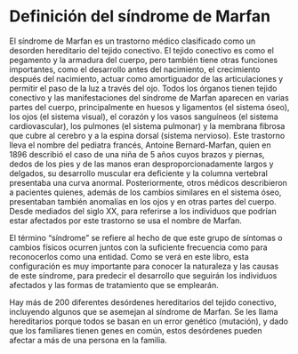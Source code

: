 # Definición del síndrome de Marfan

El síndrome de Marfan es un trastorno médico clasificado como un desorden hereditario del tejido conectivo. El tejido conectivo es como el pegamento y la armadura del cuerpo, pero también tiene otras funciones importantes, como el desarrollo antes del nacimiento, el crecimiento después del nacimiento, actuar como amortiguador de las articulaciones y permitir el paso de la luz a través del ojo. Todos los órganos tienen tejido conectivo y las manifestaciones del síndrome de Marfan aparecen en varias partes del cuerpo, principalmente en huesos y ligamentos \(el sistema óseo\), los ojos \(el sistema visual\), el corazón y los vasos sanguíneos \(el sistema cardiovascular\), los pulmones \(el sistema pulmonar\) y la membrana fibrosa que cubre al cerebro y a la espina dorsal \(sistema nervioso\). Este trastorno lleva el nombre del pediatra francés, Antoine Bernard-Marfan, quien en 1896 describió el caso de una niña de 5 años cuyos brazos y piernas, dedos de los pies y de las manos eran desproporcionadamente largos y delgados, su desarrollo muscular era deficiente y la columna vertebral presentaba una curva anormal. Posteriormente, otros médicos describieron a pacientes quienes, además de los cambios similares en el sistema óseo, presentaban también anomalías en los ojos y en otras partes del cuerpo. Desde mediados del siglo XX, para referirse a los individuos que podrían estar afectados por este trastorno se usa el nombre de Marfan.

El término “síndrome” se refiere al hecho de que este grupo de síntomas o cambios físicos ocurren juntos con la suficiente frecuencia como para reconocerlos como una entidad. Como se verá en este libro, esta configuración es muy importante para conocer la naturaleza y las causas de este síndrome, para predecir el desarrollo que seguirán los individuos afectados y las formas de tratamiento que se emplearán.

Hay más de 200 diferentes desórdenes hereditarios del tejido conectivo, incluyendo algunos que se asemejan al síndrome de Marfan. Se les llama hereditarios porque todos se basan en un error genético \(mutación\), y dado que los familiares tienen genes en común, estos desórdenes pueden afectar a más de una persona en la familia.

